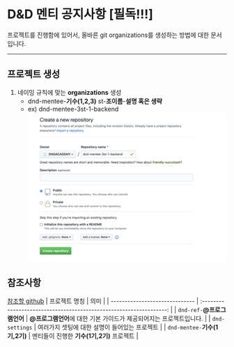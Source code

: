 # D&amp;D 멘티 공지사항 [필독!!!]

프로젝트를 진행함에 있어서, 올바른 git organizations를 생성하는 방법에 대한 문서입니다.

---

## 프로젝트 생성

1. 네이밍 규칙에 맞는 **organizations** 생성
   - dnd-mentee-**기수(1,2,3)** st-**조이름**-**설명 혹은 생략**
   - ex) dnd-mentee-3st-1-backend
     ![create](/img/mentee_create_01.png)

## 참조사항

[참조할 github](https://github.com/DNDACADEMY)
| 프로젝트 명칭 | 의미 |
| ------------------------------ | :-----------------------------------------------------------------: |
| `dnd-ref-`**@프로그램언어** | **@프로그램언어**에 대한 기본 가이드가 제공되어지는 프로젝트입니다. |
| `dnd-settings` | 여러가지 셋팅에 대한 설명이 들어있는 프로젝트 |
| `dnd-mentee-`**기수(1기,2기)** | 멘티들이 진행한 **기수(1기,2기)** 프로젝트 |

